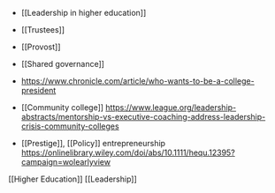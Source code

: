- [[Leadership in higher education]]
- [[Trustees]]
- [[Provost]]
- [[Shared governance]]

- https://www.chronicle.com/article/who-wants-to-be-a-college-president
- [[Community college]] https://www.league.org/leadership-abstracts/mentorship-vs-executive-coaching-address-leadership-crisis-community-colleges

- [[Prestige]], [[Policy]] entrepreneurship https://onlinelibrary.wiley.com/doi/abs/10.1111/hequ.12395?campaign=wolearlyview

[[Higher Education]] [[Leadership]]
